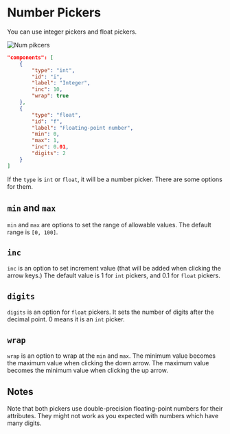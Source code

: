 # Number Pickers

You can use integer pickers and float pickers.

![Num pikcers](https://github.com/matyalatte/tuw/assets/69258547/2b0d8299-b400-43da-8cf4-c21ca1e11f09)

```json
"components": [
    {
        "type": "int",
        "id": "i",
        "label": "Integer",
        "inc": 10,
        "wrap": true
    },
    {
        "type": "float",
        "id": "f",
        "label": "Floating-point number",
        "min": 0,
        "max": 1,
        "inc": 0.01,
        "digits": 2
    }
]
```

If the `type` is `int` or `float`, it will be a number picker.
There are some options for them.

## `min` and `max`

`min` and `max` are options to set the range of allowable values.
The default range is `[0, 100]`.  

## `inc`

`inc` is an option to set increment value (that will be added when clicking the arrow keys.)
The default value is 1 for `int` pickers, and 0.1 for `float` pickers.

## `digits`

`digits` is an option for `float` pickers.
It sets the number of digits after the decimal point.
0 means it is an `int` picker.  

## `wrap`

`wrap` is an option to wrap at the `min` and `max`.
The minimum value becomes the maximum value when clicking the down arrow.
The maximum value becomes the minimum value when clicking the up arrow.  

## Notes

Note that both pickers use double-precision floating-point numbers for their attributes.
They might not work as you expected with numbers which have many digits.  
